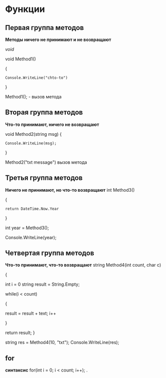 # Функции
## Первая группа методов 
**Методы ничего не принимают и не возвращают**

*void*

void Method1()

{

    Console.WriteLine("chto-to")
}

Method1(); - вызов метода
## Вторая группа методов
**Что-то принимают, ничего не возвращают**

void Method2(string msg)
{
    
    Console.WriteLine(msg);
}

Method2("txt message") вызов метода 
## Третья группа методов
**Ничего не принимают, но что-то возвращают**
int Method3()

{
    
    return DateTime.Now.Year

}

int year = Method3();

Console.WriteLine(year);
## Четвертая группа методов
**Что-то принимают, что-то возвращают**
string Method4(int count, char c)

{

int i = 0
string result = String.Empty;

while(i < count)

{

result = result + text;
i++

}

return result;
}

string res = Method4(10, "txt");
Console.WriteLine(res);

## for
**синтаксис**
for(int i = 0; i < count; i++);
.
